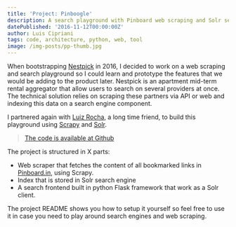 ```yaml
---
title: 'Project: Pinboogle'
description: A search playground with Pinboard web scraping and Solr search engine deployed on docker containers.
datePublished: '2016-11-12T00:00:00Z'
author: Luis Cipriani
tags: code, architecture, python, web, tool
image: /img-posts/pp-thumb.jpg
---
```


When bootstrapping [Nestpick](https://www.nestpick.com/) in 2016, I decided to work on a web scraping and search playground so I could learn and prototype the features that we would be adding to the product later. Nestpick is an apartment mid-term rental aggregator that allow users to search on several providers at once. The technical solution relies on scraping these partners via API or web and indexing this data on a search engine component.

I partnered again with [Luiz Rocha](https://twitter.com/lsdr), a long time friend, to build this playground using [Scrapy](https://scrapy.org/) and [Solr](https://solr.apache.org/).

> [The code is available at Github](https://github.com/spare-time/pinboogle#pinboogle)

The project is structured in X parts:

- Web scraper that fetches the content of all bookmarked links in [Pinboard.in](https://pinboard.in/), using Scrapy.
- Index that is stored in Solr search engine
- A search frontend built in python Flask framework that work as a Solr client.

The project README shows you how to setup it yourself so feel free to use it in case you need to play around search engines and web scraping.
